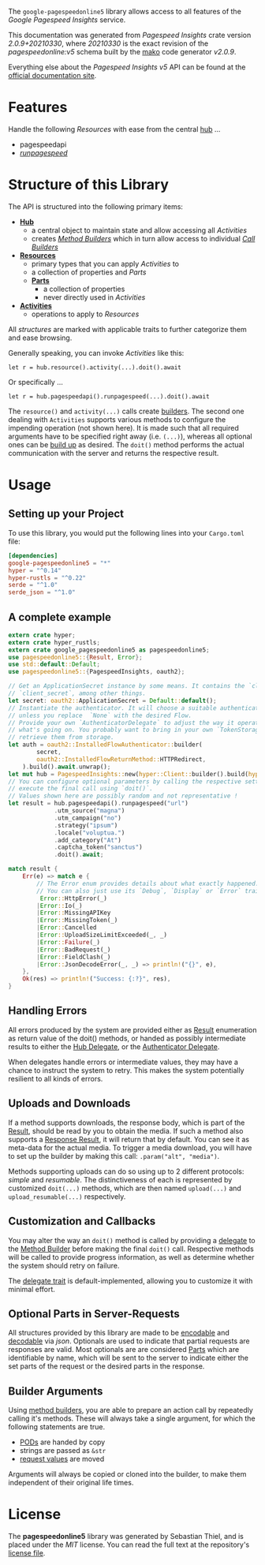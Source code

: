 <!---
DO NOT EDIT !
This file was generated automatically from 'src/mako/api/README.md.mako'
DO NOT EDIT !
-->
The `google-pagespeedonline5` library allows access to all features of the *Google Pagespeed Insights* service.

This documentation was generated from *Pagespeed Insights* crate version *2.0.9+20210330*, where *20210330* is the exact revision of the *pagespeedonline:v5* schema built by the [mako](http://www.makotemplates.org/) code generator *v2.0.9*.

Everything else about the *Pagespeed Insights* *v5* API can be found at the
[official documentation site](https://developers.google.com/speed/docs/insights/v5/about).
# Features

Handle the following *Resources* with ease from the central [hub](https://docs.rs/google-pagespeedonline5/2.0.9+20210330/google_pagespeedonline5/PagespeedInsights) ... 

* pagespeedapi
 * [*runpagespeed*](https://docs.rs/google-pagespeedonline5/2.0.9+20210330/google_pagespeedonline5/api::PagespeedapiRunpagespeedCall)




# Structure of this Library

The API is structured into the following primary items:

* **[Hub](https://docs.rs/google-pagespeedonline5/2.0.9+20210330/google_pagespeedonline5/PagespeedInsights)**
    * a central object to maintain state and allow accessing all *Activities*
    * creates [*Method Builders*](https://docs.rs/google-pagespeedonline5/2.0.9+20210330/google_pagespeedonline5/client::MethodsBuilder) which in turn
      allow access to individual [*Call Builders*](https://docs.rs/google-pagespeedonline5/2.0.9+20210330/google_pagespeedonline5/client::CallBuilder)
* **[Resources](https://docs.rs/google-pagespeedonline5/2.0.9+20210330/google_pagespeedonline5/client::Resource)**
    * primary types that you can apply *Activities* to
    * a collection of properties and *Parts*
    * **[Parts](https://docs.rs/google-pagespeedonline5/2.0.9+20210330/google_pagespeedonline5/client::Part)**
        * a collection of properties
        * never directly used in *Activities*
* **[Activities](https://docs.rs/google-pagespeedonline5/2.0.9+20210330/google_pagespeedonline5/client::CallBuilder)**
    * operations to apply to *Resources*

All *structures* are marked with applicable traits to further categorize them and ease browsing.

Generally speaking, you can invoke *Activities* like this:

```Rust,ignore
let r = hub.resource().activity(...).doit().await
```

Or specifically ...

```ignore
let r = hub.pagespeedapi().runpagespeed(...).doit().await
```

The `resource()` and `activity(...)` calls create [builders][builder-pattern]. The second one dealing with `Activities` 
supports various methods to configure the impending operation (not shown here). It is made such that all required arguments have to be 
specified right away (i.e. `(...)`), whereas all optional ones can be [build up][builder-pattern] as desired.
The `doit()` method performs the actual communication with the server and returns the respective result.

# Usage

## Setting up your Project

To use this library, you would put the following lines into your `Cargo.toml` file:

```toml
[dependencies]
google-pagespeedonline5 = "*"
hyper = "^0.14"
hyper-rustls = "^0.22"
serde = "^1.0"
serde_json = "^1.0"
```

## A complete example

```Rust
extern crate hyper;
extern crate hyper_rustls;
extern crate google_pagespeedonline5 as pagespeedonline5;
use pagespeedonline5::{Result, Error};
use std::default::Default;
use pagespeedonline5::{PagespeedInsights, oauth2};

// Get an ApplicationSecret instance by some means. It contains the `client_id` and 
// `client_secret`, among other things.
let secret: oauth2::ApplicationSecret = Default::default();
// Instantiate the authenticator. It will choose a suitable authentication flow for you, 
// unless you replace  `None` with the desired Flow.
// Provide your own `AuthenticatorDelegate` to adjust the way it operates and get feedback about 
// what's going on. You probably want to bring in your own `TokenStorage` to persist tokens and
// retrieve them from storage.
let auth = oauth2::InstalledFlowAuthenticator::builder(
        secret,
        oauth2::InstalledFlowReturnMethod::HTTPRedirect,
    ).build().await.unwrap();
let mut hub = PagespeedInsights::new(hyper::Client::builder().build(hyper_rustls::HttpsConnector::with_native_roots()), auth);
// You can configure optional parameters by calling the respective setters at will, and
// execute the final call using `doit()`.
// Values shown here are possibly random and not representative !
let result = hub.pagespeedapi().runpagespeed("url")
             .utm_source("magna")
             .utm_campaign("no")
             .strategy("ipsum")
             .locale("voluptua.")
             .add_category("At")
             .captcha_token("sanctus")
             .doit().await;

match result {
    Err(e) => match e {
        // The Error enum provides details about what exactly happened.
        // You can also just use its `Debug`, `Display` or `Error` traits
         Error::HttpError(_)
        |Error::Io(_)
        |Error::MissingAPIKey
        |Error::MissingToken(_)
        |Error::Cancelled
        |Error::UploadSizeLimitExceeded(_, _)
        |Error::Failure(_)
        |Error::BadRequest(_)
        |Error::FieldClash(_)
        |Error::JsonDecodeError(_, _) => println!("{}", e),
    },
    Ok(res) => println!("Success: {:?}", res),
}

```
## Handling Errors

All errors produced by the system are provided either as [Result](https://docs.rs/google-pagespeedonline5/2.0.9+20210330/google_pagespeedonline5/client::Result) enumeration as return value of
the doit() methods, or handed as possibly intermediate results to either the 
[Hub Delegate](https://docs.rs/google-pagespeedonline5/2.0.9+20210330/google_pagespeedonline5/client::Delegate), or the [Authenticator Delegate](https://docs.rs/yup-oauth2/*/yup_oauth2/trait.AuthenticatorDelegate.html).

When delegates handle errors or intermediate values, they may have a chance to instruct the system to retry. This 
makes the system potentially resilient to all kinds of errors.

## Uploads and Downloads
If a method supports downloads, the response body, which is part of the [Result](https://docs.rs/google-pagespeedonline5/2.0.9+20210330/google_pagespeedonline5/client::Result), should be
read by you to obtain the media.
If such a method also supports a [Response Result](https://docs.rs/google-pagespeedonline5/2.0.9+20210330/google_pagespeedonline5/client::ResponseResult), it will return that by default.
You can see it as meta-data for the actual media. To trigger a media download, you will have to set up the builder by making
this call: `.param("alt", "media")`.

Methods supporting uploads can do so using up to 2 different protocols: 
*simple* and *resumable*. The distinctiveness of each is represented by customized 
`doit(...)` methods, which are then named `upload(...)` and `upload_resumable(...)` respectively.

## Customization and Callbacks

You may alter the way an `doit()` method is called by providing a [delegate](https://docs.rs/google-pagespeedonline5/2.0.9+20210330/google_pagespeedonline5/client::Delegate) to the 
[Method Builder](https://docs.rs/google-pagespeedonline5/2.0.9+20210330/google_pagespeedonline5/client::CallBuilder) before making the final `doit()` call. 
Respective methods will be called to provide progress information, as well as determine whether the system should 
retry on failure.

The [delegate trait](https://docs.rs/google-pagespeedonline5/2.0.9+20210330/google_pagespeedonline5/client::Delegate) is default-implemented, allowing you to customize it with minimal effort.

## Optional Parts in Server-Requests

All structures provided by this library are made to be [encodable](https://docs.rs/google-pagespeedonline5/2.0.9+20210330/google_pagespeedonline5/client::RequestValue) and 
[decodable](https://docs.rs/google-pagespeedonline5/2.0.9+20210330/google_pagespeedonline5/client::ResponseResult) via *json*. Optionals are used to indicate that partial requests are responses 
are valid.
Most optionals are are considered [Parts](https://docs.rs/google-pagespeedonline5/2.0.9+20210330/google_pagespeedonline5/client::Part) which are identifiable by name, which will be sent to 
the server to indicate either the set parts of the request or the desired parts in the response.

## Builder Arguments

Using [method builders](https://docs.rs/google-pagespeedonline5/2.0.9+20210330/google_pagespeedonline5/client::CallBuilder), you are able to prepare an action call by repeatedly calling it's methods.
These will always take a single argument, for which the following statements are true.

* [PODs][wiki-pod] are handed by copy
* strings are passed as `&str`
* [request values](https://docs.rs/google-pagespeedonline5/2.0.9+20210330/google_pagespeedonline5/client::RequestValue) are moved

Arguments will always be copied or cloned into the builder, to make them independent of their original life times.

[wiki-pod]: http://en.wikipedia.org/wiki/Plain_old_data_structure
[builder-pattern]: http://en.wikipedia.org/wiki/Builder_pattern
[google-go-api]: https://github.com/google/google-api-go-client

# License
The **pagespeedonline5** library was generated by Sebastian Thiel, and is placed 
under the *MIT* license.
You can read the full text at the repository's [license file][repo-license].

[repo-license]: https://github.com/Byron/google-apis-rsblob/main/LICENSE.md
